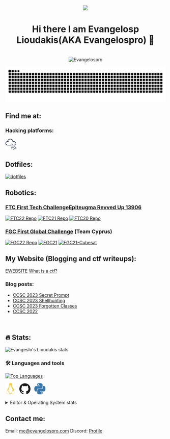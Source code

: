 <div id="header" align="center">
  <img src="https://media.giphy.com/media/M9gbBd9nbDrOTu1Mqx/giphy.gif" width="100"/>
    <h1 align="center">Hi there I am Evangelosp Lioudakis(AKA Evangelospro) 👋</h1>
    <br>
    <img src="https://komarev.com/ghpvc/?username=Evangelospro&color=008080&style=flat&label=Views" alt="Evangelospro" /> </h1>
</div>

![Snake animation](https://github.com/evangelospro/evangelospro/blob/output/github-contribution-grid-snake.svg)

## Find me at:
### Hacking platforms:
[<img height="35" width="35" src="https://raw.githubusercontent.com/Evangelospro/Evangelospro/master/assets/icons/tryhackme.svg" alt="TryHackMe" />](https://tryhackme.com/p/Evangelospro) &nbsp;

## Dotfiles:
[![dotfiles](https://github-readme-stats.vercel.app/api/pin/?username=Evangelospro&repo=dotfiles&bg_color=282a36&hide_title=true&border_color=bd93f9&text_color=bd93f9)](https://github.com/Evangelospro/dotfiles)  

## Robotics:

### [FTC First Tech Challenge](https://www.firstinspires.org/robotics/ftc)[Epiteugma Revved Up 13906](https://github.com/epiteugmaRevvedUp)
[![FTC22 Repo](https://github-readme-stats.vercel.app/api/pin/?username=epiteugmaRevvedUp&repo=FTC22&bg_color=282a36&hide_title=true&border_color=bd93f9&text_color=bd93f9)](https://github.com/epiteugmaRevvedUp/FTC22)
[![FTC21 Repo](https://github-readme-stats.vercel.app/api/pin/?username=epiteugmaRevvedUp&repo=FTC21&bg_color=282a36&hide_title=true&border_color=bd93f9&text_color=bd93f9)](https://github.com/epiteugmaRevvedUp/FTC21)
[![FTC20 Repo](https://github-readme-stats.vercel.app/api/pin/?username=epiteugmaRevvedUp&repo=FTC20&bg_color=282a36&hide_title=true&border_color=bd93f9&text_color=bd93f9)](https://github.com/epiteugmaRevvedUp/FTC20)

### [FGC First Global Challenge](https://first.global/fgc/) (Team Cyprus)
[![FGC22 Repo](https://github-readme-stats.vercel.app/api/pin/?username=epiteugmaRevvedUp&repo=FGC22&bg_color=282a36&hide_title=true&border_color=bd93f9&text_color=bd93f9)](https://github.com/epiteugmaRevvedUp/FGC22)
[![FGC21](https://github-readme-stats.vercel.app/api/pin/?username=epiteugmaRevvedUp&repo=FGC21&bg_color=282a36&hide_title=true&border_color=bd93f9&text_color=bd93f9)](https://github.com/epiteugmaRevvedUp/FGC21)
[![FGC21-Cubesat](https://github-readme-stats.vercel.app/api/pin/?username=epiteugmaRevvedUp&repo=FGC21-Cubesat&bg_color=282a36&hide_title=true&border_color=bd93f9&text_color=bd93f9)](https://github.com/epiteugmaRevvedUp/FGC21-Cubesat)


## My Website (Blogging and ctf writeups):
[EWEBSITE](https://evangelospro.com)
[What is a ctf?](https://ctfd.io/whats-a-ctf/)

### Blog posts:
<!-- BLOG-POST-LIST:START -->
- [CCSC 2023 Secret Prompt](https://evangelospro.com/posts/CCSC-2023-Secret-Prompt)
- [CCSC 2023 Shellhunting](https://evangelospro.com/posts/CCSC-2023-Shellhunting)
- [CCSC 2023 Forgotten Classes](https://evangelospro.com/posts/CCSC-2023-Forgotten-Classes)
- [CCSC 2022](https://evangelospro.com/posts/CCSC-2022)
<!-- BLOG-POST-LIST:END -->
<br>

## :fire: Stats:
![Evangeslo's Lioudakis stats](https://github-readme-stats.vercel.app/api?username=Evangelospro&show_icons=true&theme=radical)

### :hammer_and_wrench: Languages and tools
[![Top Languages](https://github-readme-stats.vercel.app/api/top-langs/?username=Evangelospro&bg_color=282a36&hide_title=true&hide_border=true&text_color=bd93f9)]()

[<img height="35" width="32" src="https://raw.githubusercontent.com/Evangelospro/Evangelospro/master/assets/icons/linux.svg" alt="Linux" />](# "Kali Linux") &nbsp;
[<img height="35" width="35" src="https://raw.githubusercontent.com/Evangelospro/Evangelospro/master/assets/icons/github.svg" alt="GitHub" />](# "GitHub") &nbsp;
[<img height="35" width="35" src="https://raw.githubusercontent.com/Evangelospro/Evangelospro/master/assets/icons/python.svg" alt="Python" />](# "Python")&nbsp;
<br>

<details>
  <summary>Editor & Operating System stats</summary>
  <p>
    <img src="https://wakatime.com/share/@f4f2fc6b-b846-4f32-9ee7-24e03c45f603/cbd7d970-c0d4-44af-881b-8db1f559f70a.svg" width="49%"/>
    <img src="https://wakatime.com/share/@f4f2fc6b-b846-4f32-9ee7-24e03c45f603/bae67214-4c48-4f75-8139-5c23e0078e1c.svg" width="49%"/>
  </p>
</details>

## Contact me:
Email: [me@evangelospro.com](mailto:me@evangelospro.com)
Discord: [Profile](https://discord.com/users/690550530316959744)

